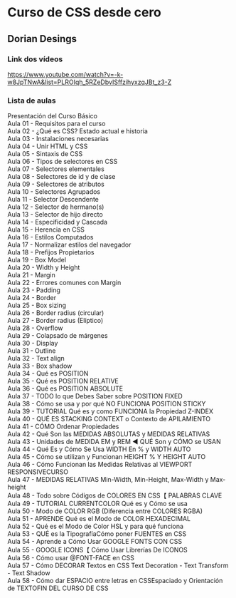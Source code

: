 # Curso de CSS desde cero
## Dorian Desings

### Link dos vídeos
<https://www.youtube.com/watch?v=-k-w8JpTNwA&list=PLROIqh_5RZeDbvISffzihyxzqJBt_z3-Z>

### Lista de aulas

Presentación del Curso Básico  
Aula 01 - Requisitos para el curso  
Aula 02 - ¿Qué es CSS? Estado actual e historia  
Aula 03 - Instalaciones necesarias  
Aula 04 - Unir HTML y CSS  
Aula 05 - Sintaxis de CSS   
Aula 06 - Tipos de selectores en CSS  
Aula 07 - Selectores elementales  
Aula 08 - Selectores de id y de clase  
Aula 09 - Selectores de atributos  
Aula 10 - Selectores Agrupados  
Aula 11 - Selector Descendente  
Aula 12 - Selector de hermano(s)  
Aula 13 - Selector de hijo directo  
Aula 14 - Especificidad y Cascada  
Aula 15 - Herencia en CSS  
Aula 16 - Estilos Computados  
Aula 17 - Normalizar estilos del navegador  
Aula 18 - Prefijos Propietarios  
Aula 19 - Box Model  
Aula 20 - Width y Height  
Aula 21 - Margin  
Aula 22 - Errores comunes con Margin  
Aula 23 - Padding  
Aula 24 - Border  
Aula 25 - Box sizing  
Aula 26 - Border radius (circular)  
Aula 27 - Border radius (Elíptico)  
Aula 28 - Overflow  
Aula 29 - Colapsado de márgenes  
Aula 30 - Display  
Aula 31 - Outline  
Aula 32 - Text align  
Aula 33 - Box shadow  
Aula 34 - Qué es POSITION  
Aula 35 - Qué es POSITION RELATIVE  
Aula 36 - Qué es POSITION ABSOLUTE  
Aula 37 - TODO lo que Debes Saber sobre POSITION FIXED  
Aula 38 - Cómo se usa y por qué NO FUNCIONA POSITION STICKY  
Aula 39 - TUTORIAL Qué es y como FUNCIONA la Propiedad Z-INDEX  
Aula 40 - QUÉ ES STACKING CONTEXT o Contexto de APILAMIENTO  
Aula 41 - CÓMO Ordenar Propiedades  
Aula 42 - Qué Son las MEDIDAS ABSOLUTAS y MEDIDAS RELATIVAS  
Aula 43 - Unidades de MEDIDA EM y REM ◀ QUÉ Son y CÓMO se USAN  
Aula 44 - Qué Es y Cómo Se Usa WIDTH En % y WIDTH AUTO  
Aula 45 - Cómo se utilizan y Funcionan HEIGHT % Y HEIGHT AUTO  
Aula 46 - Cómo Funcionan las Medidas Relativas al VIEWPORT RESPONSIVECURSO  
Aula 47 - MEDIDAS RELATIVAS Min-Width, Min-Height, Max-Width y Max-height  
Aula 48 - Todo sobre Códigos de COLORES EN CSS【 PALABRAS CLAVE  
Aula 49 - TUTORIAL CURRENTCOLOR Qué es y Cómo se usa  
Aula 50 - Modo de COLOR RGB (Diferencia entre COLORES RGBA)  
Aula 51 - APRENDE Qué es el Modo de COLOR HEXADECIMAL  
Aula 52 - Qué es el Modo de Color HSL y para qué funciona  
Aula 53 - QUÉ es la TipografíaCómo poner FUENTES en CSS  
Aula 54 - Aprende a Cómo Usar GOOGLE FONTS CON CSS  
Aula 55 - GOOGLE ICONS【 Cómo Usar Librerías De ICONOS  
Aula 56 - Cómo usar @FONT-FACE en CSS  
Aula 57 - Cómo DECORAR Textos en CSS Text Decoration - Text Transform - Text Shadow  
Aula 58 - Cómo dar ESPACIO entre letras en CSSEspaciado y Orientación de TEXTOFIN DEL CURSO DE CSS  